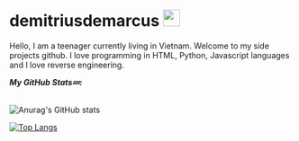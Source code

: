 # demitriusdemarcus <img src="https://media.giphy.com/media/MDJ9IbxxvDUQM/giphy.gif" width="30" height="30" />

Hello, I am a teenager currently living in Vietnam. Welcome to my side projects github. I love programming in HTML, Python, Javascript languages and I love reverse engineering.

<i><b>My GitHub Stats:zzz::</b></i><br><br>

![Anurag's GitHub stats](https://github-readme-stats.vercel.app/api?username=annpt625&show_icons=true&theme=tokyonight)


[![Top Langs](https://github-readme-stats.vercel.app/api/top-langs/?username=annpt625&layout=compact&theme=tokyonight)](https://github.com/anuraghazra/github-readme-stats)

